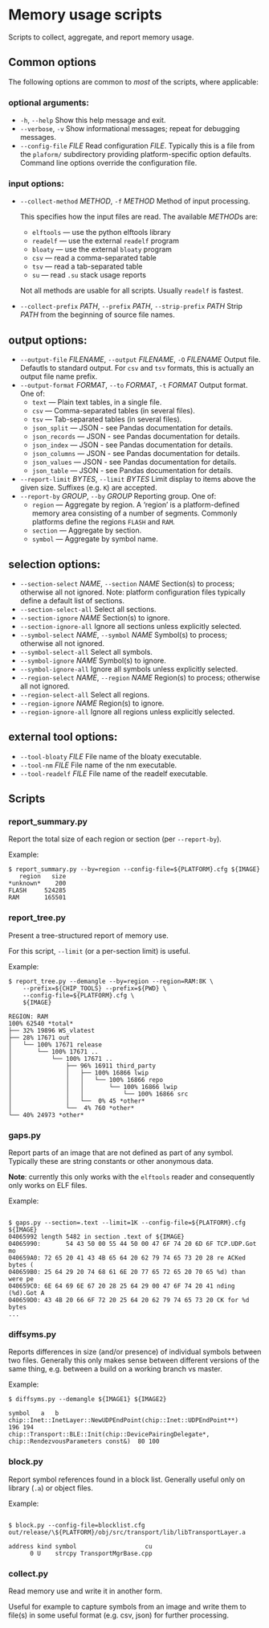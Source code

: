 # Memory usage scripts

Scripts to collect, aggregate, and report memory usage.

## Common options

The following options are common to _most_ of the scripts, where applicable:

### optional arguments:

-   `-h`, `--help` Show this help message and exit.
-   `--verbose`, `-v` Show informational messages; repeat for debugging
    messages.
-   `--config-file` _FILE_ Read configuration _FILE_. Typically this is a file
    from the `plaform/` subdirectory providing platform-specific option
    defaults. Command line options override the configuration file.

### input options:

-   `--collect-method` _METHOD_, `-f` _METHOD_ Method of input processing.

    This specifies how the input files are read. The available *METHOD*s are:

    -   `elftools` — use the python elftools library
    -   `readelf` — use the external `readelf` program
    -   `bloaty` — use the external `bloaty` program
    -   `csv` — read a comma-separated table
    -   `tsv` — read a tab-separated table
    -   `su` — read `.su` stack usage reports

    Not all methods are usable for all scripts. Usually `readelf` is fastest.

-   `--collect-prefix` _PATH_, `--prefix` _PATH_, `--strip-prefix` _PATH_ Strip
    _PATH_ from the beginning of source file names.

## output options:

-   `--output-file` _FILENAME_, `--output` _FILENAME_, `-O` _FILENAME_ Output
    file. Defautls to standard output. For `csv` and `tsv` formats, this is
    actually an output file name prefix.
-   `--output-format` _FORMAT_, `--to` _FORMAT_, `-t` _FORMAT_ Output format.
    One of:
    -   `text` — Plain text tables, in a single file.
    -   `csv` — Comma-separated tables (in several files).
    -   `tsv` — Tab-separated tables (in several files).
    -   `json_split` — JSON - see Pandas documentation for details.
    -   `json_records` — JSON - see Pandas documentation for details.
    -   `json_index` — JSON - see Pandas documentation for details.
    -   `json_columns` — JSON - see Pandas documentation for details.
    -   `json_values` — JSON - see Pandas documentation for details.
    -   `json_table` — JSON - see Pandas documentation for details.
-   `--report-limit` _BYTES_, `--limit` _BYTES_ Limit display to items above the
    given size. Suffixes (e.g. `K`) are accepted.
-   `--report-by` _GROUP_, `--by` _GROUP_ Reporting group. One of:
    -   `region` — Aggregate by region. A ‘region’ is a platform-defined memory
        area consisting of a number of segments. Commonly platforms define the
        regions `FLASH` and `RAM`.
    -   `section` — Aggregate by section.
    -   `symbol` — Aggregate by symbol name.

## selection options:

-   `--section-select` _NAME_, `--section` _NAME_ Section(s) to process;
    otherwise all not ignored. Note: platform configuration files typically
    define a default list of sections.
-   `--section-select-all` Select all sections.
-   `--section-ignore` _NAME_ Section(s) to ignore.
-   `--section-ignore-all` Ignore all sections unless explicitly selected.
-   `--symbol-select` _NAME_, `--symbol` _NAME_ Symbol(s) to process; otherwise
    all not ignored.
-   `--symbol-select-all` Select all symbols.
-   `--symbol-ignore` _NAME_ Symbol(s) to ignore.
-   `--symbol-ignore-all` Ignore all symbols unless explicitly selected.
-   `--region-select` _NAME_, `--region` _NAME_ Region(s) to process; otherwise
    all not ignored.
-   `--region-select-all` Select all regions.
-   `--region-ignore` _NAME_ Region(s) to ignore.
-   `--region-ignore-all` Ignore all regions unless explicitly selected.

## external tool options:

-   `--tool-bloaty` _FILE_ File name of the bloaty executable.
-   `--tool-nm` _FILE_ File name of the nm executable.
-   `--tool-readelf` _FILE_ File name of the readelf executable.

## Scripts

### report_summary.py

Report the total size of each region or section (per `--report-by`).

Example:

```
$ report_summary.py --by=region --config-file=${PLATFORM}.cfg ${IMAGE}
   region   size
*unknown*    200
FLASH     524285
RAM       165501
```

### report_tree.py

Present a tree-structured report of memory use.

For this script, `--limit` (or a per-section limit) is useful.

Example:

```
$ report_tree.py --demangle --by=region --region=RAM:8K \
    --prefix=${CHIP_TOOLS} --prefix=${PWD} \
    --config-file=${PLATFORM}.cfg \
    ${IMAGE}

REGION: RAM
100% 62540 *total*
├── 32% 19896 WS_vlatest
├── 28% 17671 out
│   └── 100% 17671 release
│       └── 100% 17671 ..
│           └── 100% 17671 ..
│               ├── 96% 16911 third_party
│               │   ├── 100% 16866 lwip
│               │   │   └── 100% 16866 repo
│               │   │       └── 100% 16866 lwip
│               │   │           └── 100% 16866 src
│               │   └──  0% 45 *other*
│               └──  4% 760 *other*
└── 40% 24973 *other*
```

### gaps.py

Report parts of an image that are not defined as part of any symbol. Typically
these are string constants or other anonymous data.

**Note**: currently this only works with the `elftools` reader and consequently
only works on ELF files.

Example:

```

$ gaps.py --section=.text --limit=1K --config-file=${PLATFORM}.cfg ${IMAGE}
04065992 length 5482 in section .text of ${IMAGE}
04065990:       54 43 50 00 55 44 50 00 47 6F 74 20 6D 6F TCP.UDP.Got mo
040659A0: 72 65 20 41 43 4B 65 64 20 62 79 74 65 73 20 28 re ACKed bytes (
040659B0: 25 64 29 20 74 68 61 6E 20 77 65 72 65 20 70 65 %d) than were pe
040659C0: 6E 64 69 6E 67 20 28 25 64 29 00 47 6F 74 20 41 nding (%d).Got A
040659D0: 43 4B 20 66 6F 72 20 25 64 20 62 79 74 65 73 20 CK for %d bytes
...

```

### diffsyms.py

Reports differences in size (and/or presence) of individual symbols between two
files. Generally this only makes sense between different versions of the same
thing, e.g. between a build on a working branch vs master.

Example:

```
$ diffsyms.py --demangle ${IMAGE1} ${IMAGE2}
                                                                                         symbol   a   b
chip::Inet::InetLayer::NewUDPEndPoint(chip::Inet::UDPEndPoint**)                                196 194
chip::Transport::BLE::Init(chip::DevicePairingDelegate*, chip::RendezvousParameters const&)  80 100
```

### block.py

Report symbol references found in a block list. Generally useful only on library
(`.a`) or object files.

Example:

```

$ block.py --config-file=blocklist.cfg out/release/\${PLATFORM}/obj/src/transport/lib/libTransportLayer.a

address kind symbol                   cu
      0 U    strcpy TransportMgrBase.cpp
```

### collect.py

Read memory use and write it in another form.

Useful for example to capture symbols from an image and write them to file(s) in
some useful format (e.g. csv, json) for further processing.
